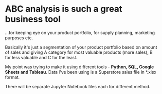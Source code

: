 # ABC analysis is such a great business tool
...for keeping eye on your product portfolio, for supply planning, marketing purposes etc.

Basically it's just a segmentation of your product portfolio based on amount of sales and 
giving A category for most valuable products (more sales), B for less valuable and C for the least.

My point was trying to make it using different tools - **Python, SQL, Google Sheets and Tableau**.
Data I've been using is a Superstore sales file in *.xlsx format.

There will be separate Jupyter Notebook files each for different method.
